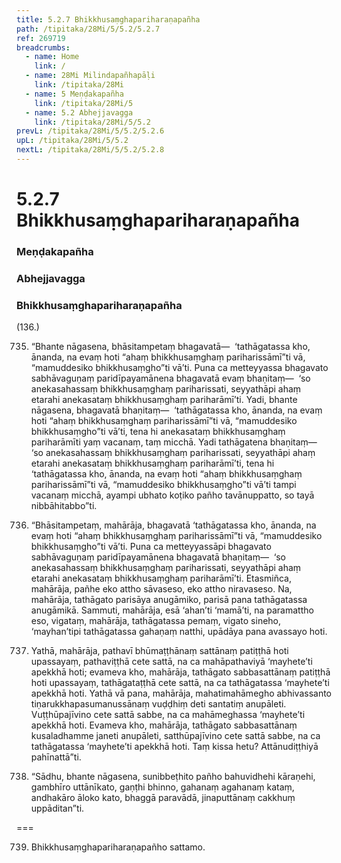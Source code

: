 ```yaml
---
title: 5.2.7 Bhikkhusaṃghapariharaṇapañha
path: /tipitaka/28Mi/5/5.2/5.2.7
ref: 269719
breadcrumbs:
  - name: Home
    link: /
  - name: 28Mi Milindapañhapāḷi
    link: /tipitaka/28Mi
  - name: 5 Meṇḍakapañha
    link: /tipitaka/28Mi/5
  - name: 5.2 Abhejjavagga
    link: /tipitaka/28Mi/5/5.2
prevL: /tipitaka/28Mi/5/5.2/5.2.6
upL: /tipitaka/28Mi/5/5.2
nextL: /tipitaka/28Mi/5/5.2/5.2.8
---
```


# 5.2.7 Bhikkhusaṃghapariharaṇapañha

### Meṇḍakapañha

### Abhejjavagga

### Bhikkhusaṃghapariharaṇapañha

(136.)

735. “Bhante nāgasena, bhāsitampetaṃ bhagavatā—  ‘tathāgatassa kho, ānanda, na evaṃ hoti “ahaṃ bhikkhusaṃghaṃ pariharissāmī”ti vā, “mamuddesiko bhikkhusaṃgho”ti vā’ti. Puna ca metteyyassa bhagavato sabhāvaguṇaṃ paridīpayamānena bhagavatā evaṃ bhaṇitaṃ—  ‘so anekasahassaṃ bhikkhusaṃghaṃ pariharissati, seyyathāpi ahaṃ etarahi anekasataṃ bhikkhusaṃghaṃ pariharāmī’ti. Yadi, bhante nāgasena, bhagavatā bhaṇitaṃ—  ‘tathāgatassa kho, ānanda, na evaṃ hoti “ahaṃ bhikkhusaṃghaṃ pariharissāmī”ti vā, “mamuddesiko bhikkhusaṃgho”ti vā’ti, tena hi anekasataṃ bhikkhusaṃghaṃ pariharāmīti yaṃ vacanaṃ, taṃ micchā. Yadi tathāgatena bhaṇitaṃ—  ‘so anekasahassaṃ bhikkhusaṃghaṃ pariharissati, seyyathāpi ahaṃ etarahi anekasataṃ bhikkhusaṃghaṃ pariharāmī’ti, tena hi ‘tathāgatassa kho, ānanda, na evaṃ hoti “ahaṃ bhikkhusaṃghaṃ pariharissāmī”ti vā, “mamuddesiko bhikkhusaṃgho”ti vā’ti tampi vacanaṃ micchā, ayampi ubhato koṭiko pañho tavānuppatto, so tayā nibbāhitabbo”ti.

736. “Bhāsitampetaṃ, mahārāja, bhagavatā ‘tathāgatassa kho, ānanda, na evaṃ hoti “ahaṃ bhikkhusaṃghaṃ pariharissāmī”ti vā, “mamuddesiko bhikkhusaṃgho”ti vā’ti. Puna ca metteyyassāpi bhagavato sabhāvaguṇaṃ paridīpayamānena bhagavatā bhaṇitaṃ—  ‘so anekasahassaṃ bhikkhusaṃghaṃ pariharissati, seyyathāpi ahaṃ etarahi anekasataṃ bhikkhusaṃghaṃ pariharāmī’ti. Etasmiñca, mahārāja, pañhe eko attho sāvaseso, eko attho niravaseso. Na, mahārāja, tathāgato parisāya anugāmiko, parisā pana tathāgatassa anugāmikā. Sammuti, mahārāja, esā ‘ahan’ti ‘mamā’ti, na paramattho eso, vigataṃ, mahārāja, tathāgatassa pemaṃ, vigato sineho, ‘mayhan’tipi tathāgatassa gahaṇaṃ natthi, upādāya pana avassayo hoti.

737. Yathā, mahārāja, pathavī bhūmaṭṭhānaṃ sattānaṃ patiṭṭhā hoti upassayaṃ, pathaviṭṭhā cete sattā, na ca mahāpathaviyā ‘mayhete’ti apekkhā hoti; evameva kho, mahārāja, tathāgato sabbasattānaṃ patiṭṭhā hoti upassayaṃ, tathāgataṭṭhā cete sattā, na ca tathāgatassa ‘mayhete’ti apekkhā hoti. Yathā vā pana, mahārāja, mahatimahāmegho abhivassanto tiṇarukkhapasumanussānaṃ vuḍḍhiṃ deti santatiṃ anupāleti. Vuṭṭhūpajīvino cete sattā sabbe, na ca mahāmeghassa ‘mayhete’ti apekkhā hoti. Evameva kho, mahārāja, tathāgato sabbasattānaṃ kusaladhamme janeti anupāleti, satthūpajīvino cete sattā sabbe, na ca tathāgatassa ‘mayhete’ti apekkhā hoti. Taṃ kissa hetu? Attānudiṭṭhiyā pahīnattā”ti.

738. “Sādhu, bhante nāgasena, sunibbeṭhito pañho bahuvidhehi kāraṇehi, gambhīro uttānīkato, gaṇṭhi bhinno, gahanaṃ agahanaṃ kataṃ, andhakāro āloko kato, bhaggā paravādā, jinaputtānaṃ cakkhuṃ uppāditan”ti.

===

739. Bhikkhusaṃghapariharaṇapañho sattamo.




